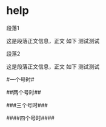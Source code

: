 # help

段落1

这是段落正文信息，正文
如下
测试测试

段落2

这是段落正文信息，正文
如下
测试测试

#一个号时#



##两个号时##


###三个号时###

####四个号时####

